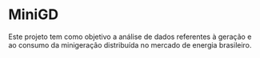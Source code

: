 # MiniGD
 Este projeto tem como objetivo a análise de dados referentes à geração e ao consumo da minigeração distribuída no mercado de energia brasileiro.

